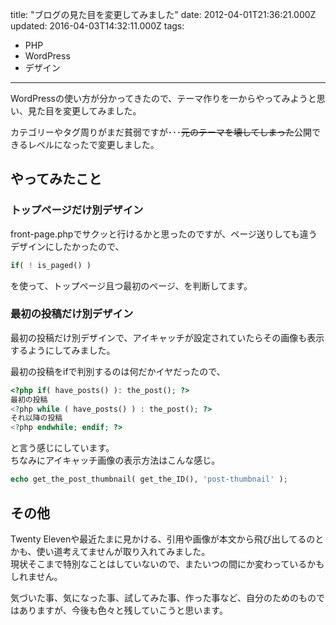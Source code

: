 title: "ブログの見た目を変更してみました"
date: 2012-04-01T21:36:21.000Z
updated: 2016-04-03T14:32:11.000Z
tags: 
  - PHP
  - WordPress
  - デザイン
---

WordPressの使い方が分かってきたので、テーマ作りを一からやってみようと思い、見た目を変更してみました。

カテゴリーやタグ周りがまだ貧弱ですが･･･<del>元のテーマを壊してしまった</del>公開できるレベルになったで変更しました。


## やってみたこと

### トップページだけ別デザイン

front-page.phpでサクッと行けるかと思ったのですが、ページ送りしても違うデザインにしたかったので、

```php
if( ! is_paged() )
```

を使って、トップページ且つ最初のページ、を判断してます。

### 最初の投稿だけ別デザイン

最初の投稿だけ別デザインで、アイキャッチが設定されていたらその画像も表示するようにしてみました。

最初の投稿をifで判別するのは何だかイヤだったので、

```php
<?php if( have_posts() ): the_post(); ?>
最初の投稿
<?php while ( have_posts() ) : the_post(); ?>
それ以降の投稿
<?php endwhile; endif; ?>
```

と言う感じにしています。  
 ちなみにアイキャッチ画像の表示方法はこんな感じ。

```php
echo get_the_post_thumbnail( get_the_ID(), 'post-thumbnail' );
```


## その他

Twenty Elevenや最近たまに見かける、引用や画像が本文から飛び出してるのとかも、使い道考えてませんが取り入れてみました。  
 現状そこまで特別なことはしていないので、またいつの間にか変わっているかもしれません。

気づいた事、気になった事、試してみた事、作った事など、自分のためのものではありますが、今後も色々と残していこうと思います。